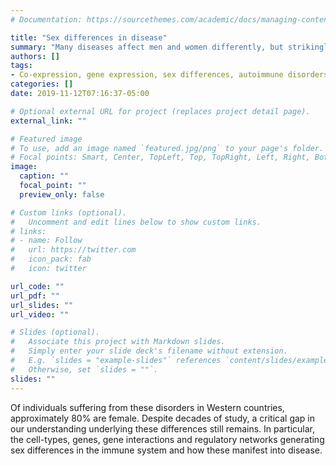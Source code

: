 ```yaml
---
# Documentation: https://sourcethemes.com/academic/docs/managing-content/

title: "Sex differences in disease"
summary: "Many diseases affect men and women differently, but strikingly so in autoimmune disease."
authors: []
tags: 
- Co-expression, gene expression, sex differences, autoimmune disorders
categories: []
date: 2019-11-12T07:16:37-05:00

# Optional external URL for project (replaces project detail page).
external_link: ""

# Featured image
# To use, add an image named `featured.jpg/png` to your page's folder.
# Focal points: Smart, Center, TopLeft, Top, TopRight, Left, Right, BottomLeft, Bottom, BottomRight.
image:
  caption: ""
  focal_point: ""
  preview_only: false

# Custom links (optional).
#   Uncomment and edit lines below to show custom links.
# links:
# - name: Follow
#   url: https://twitter.com
#   icon_pack: fab
#   icon: twitter

url_code: ""
url_pdf: ""
url_slides: ""
url_video: ""

# Slides (optional).
#   Associate this project with Markdown slides.
#   Simply enter your slide deck's filename without extension.
#   E.g. `slides = "example-slides"` references `content/slides/example-slides.md`.
#   Otherwise, set `slides = ""`.
slides: ""
---
```


Of individuals suffering from these disorders in Western countries, approximately 80% are female. Despite decades of study, a critical gap in our understanding underlying these differences still remains. In particular, the cell-types, genes, gene interactions and regulatory networks generating sex differences in the immune system and how these manifest into disease.


